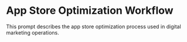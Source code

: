 # App Store Optimization Workflow

This prompt describes the app store optimization process used in digital marketing operations.
